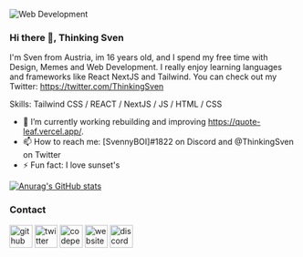 ![Web Development](https://i.pinimg.com/originals/b9/d3/f9/b9d3f9bb5ecd4691d908ce1a598a4587.jpg)
### Hi there 👋, Thinking Sven

I'm Sven from Austria, im 16 years old, and I spend my free time with Design, Memes and Web Development. I really enjoy learning languages and frameworks like React NextJS and Tailwind. You can check out my Twitter: https://twitter.com/ThinkingSven

Skills: Tailwind CSS / REACT / NextJS / JS / HTML / CSS

- 🔭 I’m currently working rebuilding and improving https://quote-leaf.vercel.app/. 
- 📫 How to reach me: [SvennyBOI]#1822 on Discord and @ThinkingSven on Twitter  
- ⚡ Fun fact: I love sunset's 

[![Anurag's GitHub stats](https://github-readme-stats.vercel.app/api?username=anuraghazra)](https://github.com/anuraghazra/github-readme-stats)

### Contact
[<img src='https://img.icons8.com/color-glass/2x/github.png' alt='github' height='40'>](https://github.com/https://github.com/ThinkingSven)  [<img src='https://img.icons8.com/color/2x/twitter.png' alt='twitter' height='40'>](https://twitter.com/ThinkingSven)  [<img src='https://img.icons8.com/external-tal-revivo-green-tal-revivo/2x/external-multi-platform-online-code-editor-and-open-source-learning-service-logo-green-tal-revivo.png' alt='codepen' height='40'>](https://codepen.io/https://codepen.io/SvennyBOI)  [<img src='https://cdn.jsdelivr.net/npm/simple-icons@3.0.1/icons/icloud.svg' alt='website' height='40'>](comingsoon)  [<img src='https://img.icons8.com/color/2x/discord--v2.png' alt='discord' height='40'>](ThinkingSven)  

